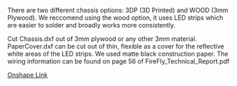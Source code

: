 There are two different chassis options: 3DP (3D Printed) and WOOD (3mm Plywood). We reccomend using the wood option, it uses LED strips which are easier to solder and broadly works more consistently. 

Cut Chassis.dxf out of 3mm plywood or any other 3mm material. PaperCover.dxf can be cut out of thin, flexible as a cover for the reflective white areas of the LED strips. We used matte black construction paper. The wiring information can be found on page 56 of FireFly_Technical_Report.pdf

[Onshape Link](https://cad.onshape.com/documents/df05b2791e48a0ecd7f757ff/w/5f3663245fa16f60a48feea9/e/843596fe1efc22953f15ca36?renderMode=0&uiState=647f7f940073f156fe719a1c)
